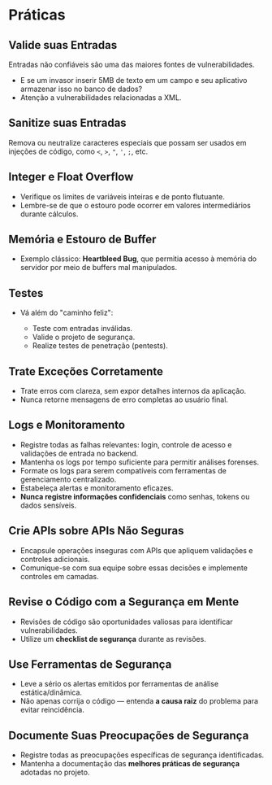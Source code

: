 # Práticas

## Valide suas Entradas

Entradas não confiáveis são uma das maiores fontes de vulnerabilidades.

* E se um invasor inserir 5MB de texto em um campo e seu aplicativo armazenar isso no banco de dados?
* Atenção a vulnerabilidades relacionadas a XML.

## Sanitize suas Entradas

Remova ou neutralize caracteres especiais que possam ser usados em injeções de código, como `<`, `>`, `"`, `'`, `;`, etc.

## Integer e Float Overflow

* Verifique os limites de variáveis inteiras e de ponto flutuante.
* Lembre-se de que o estouro pode ocorrer em valores intermediários durante cálculos.

## Memória e Estouro de Buffer

* Exemplo clássico: **Heartbleed Bug**, que permitia acesso à memória do servidor por meio de buffers mal manipulados.

## Testes

* Vá além do "caminho feliz":

  * Teste com entradas inválidas.
  * Valide o projeto de segurança.
  * Realize testes de penetração (pentests).

## Trate Exceções Corretamente

* Trate erros com clareza, sem expor detalhes internos da aplicação.
* Nunca retorne mensagens de erro completas ao usuário final.

## Logs e Monitoramento

* Registre todas as falhas relevantes: login, controle de acesso e validações de entrada no backend.
* Mantenha os logs por tempo suficiente para permitir análises forenses.
* Formate os logs para serem compatíveis com ferramentas de gerenciamento centralizado.
* Estabeleça alertas e monitoramento eficazes.
* **Nunca registre informações confidenciais** como senhas, tokens ou dados sensíveis.

## Crie APIs sobre APIs Não Seguras

* Encapsule operações inseguras com APIs que apliquem validações e controles adicionais.
* Comunique-se com sua equipe sobre essas decisões e implemente controles em camadas.

## Revise o Código com a Segurança em Mente

* Revisões de código são oportunidades valiosas para identificar vulnerabilidades.
* Utilize um **checklist de segurança** durante as revisões.

## Use Ferramentas de Segurança

* Leve a sério os alertas emitidos por ferramentas de análise estática/dinâmica.
* Não apenas corrija o código — entenda **a causa raiz** do problema para evitar reincidência.

## Documente Suas Preocupações de Segurança

* Registre todas as preocupações específicas de segurança identificadas.
* Mantenha a documentação das **melhores práticas de segurança** adotadas no projeto.
